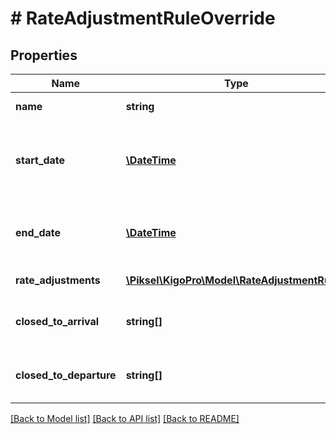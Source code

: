 # # RateAdjustmentRuleOverride

## Properties

Name | Type | Description | Notes
------------ | ------------- | ------------- | -------------
**name** | **string** | Name of the override | [optional]
**start_date** | [**\DateTime**](\DateTime.md) | Start date of the period when the rule is applied | [optional]
**end_date** | [**\DateTime**](\DateTime.md) | End date of the period when the rule is applied | [optional]
**rate_adjustments** | [**\Piksel\KigoPro\Model\RateAdjustmentRule[]**](RateAdjustmentRule.md) | Rate adjustments | [optional]
**closed_to_arrival** | **string[]** | Days of the week when cannot check in | [optional]
**closed_to_departure** | **string[]** | Days of the week when cannot check out | [optional]

[[Back to Model list]](../../README.md#models) [[Back to API list]](../../README.md#endpoints) [[Back to README]](../../README.md)
